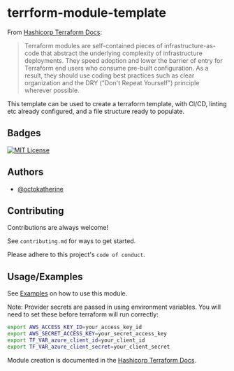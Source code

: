 # terrform-module-template

From [Hashicorp Terraform Docs](https://developer.hashicorp.com/terraform/tutorials/modules/pattern-module-creation):

> Terraform modules are self-contained pieces of infrastructure-as-code that abstract the underlying complexity of infrastructure deployments. They speed adoption and lower the barrier of entry for Terraform end users who consume pre-built configuration. As a result, they should use coding best practices such as clear organization and the DRY ("Don't Repeat Yourself") principle wherever possible.

This template can be used to create a terraform template, with CI/CD, linting etc already configured, and a file structure ready to populate.

## Badges

[![MIT License](https://img.shields.io/github/license/laywill/terraform-module-template)](https://choosealicense.com/licenses/apache-2.0/)

## Authors

- [@octokatherine](https://www.github.com/octokatherine)

## Contributing

Contributions are always welcome!

See `contributing.md` for ways to get started.

Please adhere to this project's `code of conduct`.

## Usage/Examples

See [Examples](./examples/) on how to use this module.

Note: Provider secrets are passed in using environment variables. You will need to set these before terraform will run correctly:

```bash
export AWS_ACCESS_KEY_ID=your_access_key_id
export AWS_SECRET_ACCESS_KEY=your_secret_access_key
export TF_VAR_azure_client_id=your_client_id
export TF_VAR_azure_client_secret=your_client_secret
```

Module creation is documented in the [Hashicorp Terraform Docs](https://developer.hashicorp.com/terraform/tutorials/modules/pattern-module-creation).
